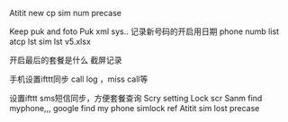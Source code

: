 Atitit new cp sim num precase


Keep  puk and foto 
Puk xml sys..
记录新号码的开启用日期
phone numb list atcp lst sim lst v5.xlsx

开启最后的套餐是什么 截屏记录

手机设置ifttt同步 call log  ，miss call等



设置ifttt sms短信同步，方便套餐查询
Scry setting
Lock scr
Sanm find myphone,,, google find my phone
simlock
ref
Atitit sim lost precase 

